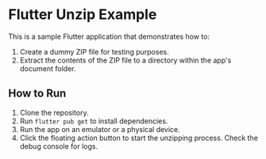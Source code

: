 # Flutter Unzip Example

This is a sample Flutter application that demonstrates how to:
1. Create a dummy ZIP file for testing purposes.
2. Extract the contents of the ZIP file to a directory within the app's document folder.

## How to Run

1. Clone the repository.
2. Run `flutter pub get` to install dependencies.
3. Run the app on an emulator or a physical device.
4. Click the floating action button to start the unzipping process. Check the debug console for logs.